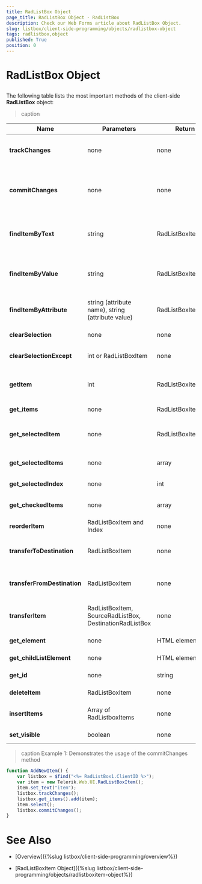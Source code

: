 ```yaml
---
title: RadListBox Object
page_title: RadListBox Object - RadListBox
description: Check our Web Forms article about RadListBox Object.
slug: listbox/client-side-programming/objects/radlistbox-object
tags: radlistbox,object
published: True
position: 0
---
```


# RadListBox Object

## 

The following table lists the most important methods of the client-side **RadListBox** object:


>caption   

|  **Name**  |  **Parameters**  |  **Return Type**  |  **Description**  |
| ------ | ------ | ------ | ------ |
| **trackChanges** |none|none|Starts tracking changes made to the listbox that will be preserved over post-backs.|
| **commitChanges** |none|none|Writes the changes to the listbox that were made since a previous call to trackChanges, so that they are preserved over post-backs. (see **Example 1**)| 
|  **findItemByText**  | string | RadListBoxItem | Returns the first **RadListBoxItem** object whose **Text** property equals to the passed parameter. |
| **findItemByValue** |string|RadListBoxItem|Returns the first **RadListBoxItem** object whose **Value** property equals to the passed parameter.|
| **findItemByAttribute** |string (attribute name), string (attribute value)|RadListBoxItem|Gets the first instance of a **RadListBoxItem** with the specified attribute / value pair.|
| **clearSelection** |none|none|Clears the selection. There will be no selected items.|
| **clearSelectionExcept** |int or RadListBoxItem|none|Clears the current selection except the specified Index or Item.|
| **getItem** |int|RadListBoxItem|Gets the item from the Items collection residing at the index specified by the parameter.|
| **get_items** |none|RadListBoxItemCollection|Gets a collection with all items|
| **get_selectedItem** |none|RadListBoxItem|Gets the selected item (or the first selected item if the **SelectionMode="Multiple"** ).|
| **get_selectedItems** |none|array|Gets an array of the selected RadListBoxItem objects|
| **get_selectedIndex** |none|int|Gets the index of the selected item|
| **get_checkedItems** |none|array|Gets an array of the checked RadListBoxItem objects|
| **reorderItem** |RadListBoxItem and Index|none|Moves the specified item to the specified index|
| **transferToDestination** |RadListBoxItem|none|Transfers the specified item to the listbox specified by the **TransferToID** property|
| **transferFromDestination** |RadListBoxItem|none|Transfers the specified item from the listbox specified by the **TransferToID** property|
| **transferItem** |RadListBoxItem, SourceRadListBox, DestinationRadListBox|none|Transfers the specified item from the source listbox to the destination listbox|
| **get_element** |none|HTML element|Gets the outer DIV of the RadListBox|
| **get_childListElement** |none|HTML element|Gets the UL element of the RadListBox|
| **get_id** |none|string|Gets the ClientID of the RadListBox|
| **deleteItem** |RadListBoxItem|none|Deletes the item passed as an argument|
| **insertItems** |Array of RadListboxItems|none|Bulk inserts an array of RadListbox items to RadListBox|
| **set_visible** |boolean|none|Sets the listview as visible or not on the client|


>caption Example 1: Demonstrates the usage of the commitChanges method
````JavaScript	
function AddNewItem() {
	var listbox = $find("<%= RadListBox1.ClientID %>");
	var item = new Telerik.Web.UI.RadListBoxItem();
	item.set_text("item");
	listbox.trackChanges();
	listbox.get_items().add(item);
	item.select(); 
	listbox.commitChanges();
}	
````


# See Also

 * [Overview]({%slug listbox/client-side-programming/overview%})

 * [RadListBoxItem Object]({%slug listbox/client-side-programming/objects/radlistboxitem-object%})

